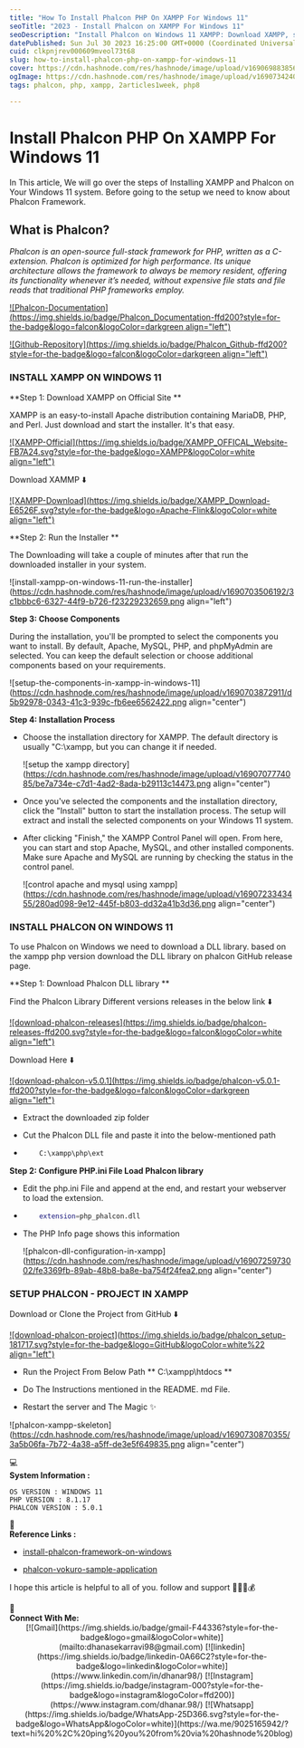 ```yaml
---
title: "How To Install Phalcon PHP On XAMPP For Windows 11"
seoTitle: "2023 - Install Phalcon on XAMPP For Windows 11"
seoDescription: "Install Phalcon on Windows 11 XAMPP: Download XAMPP, select components, set directory, get Phalcon DLL, configure PHP.ini, create project"
datePublished: Sun Jul 30 2023 16:25:00 GMT+0000 (Coordinated Universal Time)
cuid: clkpnjrev000609mveol73t68
slug: how-to-install-phalcon-php-on-xampp-for-windows-11
cover: https://cdn.hashnode.com/res/hashnode/image/upload/v1690698838561/a0e441de-ebd4-4881-a7bb-d5c9cb6d064e.jpeg
ogImage: https://cdn.hashnode.com/res/hashnode/image/upload/v1690734240092/239cea2f-05d4-4374-a2d4-3080ec09bc4f.jpeg
tags: phalcon, php, xampp, 2articles1week, php8

---
```


# Install Phalcon PHP On XAMPP For Windows 11

In This article, We will go over the steps of Installing XAMPP and Phalcon on Your Windows 11 system. Before going to the setup we need to know about Phalcon Framework.

## What is Phalcon?

*Phalcon is an open-source full-stack framework for PHP, written as a C-extension. Phalcon is optimized for high performance. Its unique architecture allows the framework to always be memory resident, offering its functionality whenever it’s needed, without expensive file stats and file reads that traditional PHP frameworks employ.*

[![Phalcon-Documentation](https://img.shields.io/badge/Phalcon_Documentation-ffd200?style=for-the-badge&logo=falcon&logoColor=darkgreen align="left")](https://docs.phalcon.io/5.0/en/introduction)

[![Github-Repository](https://img.shields.io/badge/Phalcon_Github-ffd200?style=for-the-badge&logo=falcon&logoColor=darkgreen align="left")](https://github.com/phalcon/cphalcon)

### INSTALL XAMPP ON WINDOWS 11

**Step 1: Download XAMPP on Official Site **

XAMPP is an easy-to-install Apache distribution containing MariaDB, PHP, and Perl. Just download and start the installer. It's that easy.

[![XAMPP-Official](https://img.shields.io/badge/XAMPP_OFFICAL_Website-FB7A24.svg?style=for-the-badge&logo=XAMPP&logoColor=white align="left")](https://www.apachefriends.org/download.html)

Download XAMMP ⬇️

[![XAMPP-Download](https://img.shields.io/badge/XAMPP_Download-E6526F.svg?style=for-the-badge&logo=Apache-Flink&logoColor=white align="left")](https://sourceforge.net/projects/xampp/files/XAMPP%20Windows/8.1.17/xampp-windows-x64-8.1.17-0-VS16-installer.exe)

**Step 2: Run the Installer **

The Downloading will take a couple of minutes after that run the downloaded installer in your system.

![install-xampp-on-windows-11-run-the-installer](https://cdn.hashnode.com/res/hashnode/image/upload/v1690703506192/3c1bbbc6-6327-44f9-b726-f23229232659.png align="left")

**Step 3: Choose Components**

During the installation, you'll be prompted to select the components you want to install. By default, Apache, MySQL, PHP, and phpMyAdmin are selected. You can keep the default selection or choose additional components based on your requirements.

![setup-the-components-in-xampp-in-windows-11](https://cdn.hashnode.com/res/hashnode/image/upload/v1690703872911/d5b92978-0343-41c3-939c-fb6ee6562422.png align="center")

**Step 4: Installation Process**

* Choose the installation directory for XAMPP. The default directory is usually "C:\\xampp, but you can change it if needed.
    
    ![setup the xampp directory](https://cdn.hashnode.com/res/hashnode/image/upload/v1690707774085/be7a734e-c7d1-4ad2-8ada-b29113c14473.png align="center")
    
* Once you've selected the components and the installation directory, click the "Install" button to start the installation process. The setup will extract and install the selected components on your Windows 11 system.
    
* After clicking "Finish," the XAMPP Control Panel will open. From here, you can start and stop Apache, MySQL, and other installed components. Make sure Apache and MySQL are running by checking the status in the control panel.
    
    ![control apache and mysql using xampp](https://cdn.hashnode.com/res/hashnode/image/upload/v1690723343455/280ad098-9e12-445f-b803-dd32a41b3d36.png align="center")
    

### INSTALL PHALCON ON WINDOWS 11

To use Phalcon on Windows we need to download a DLL library. based on the xampp php version download the DLL library on phalcon GitHub release page.

**Step 1: Download Phalcon DLL library **

Find the Phalcon Library Different versions releases in the below link ⬇️

[![download-phalcon-releases](https://img.shields.io/badge/phalcon-releases-ffd200.svg?style=for-the-badge&logo=falcon&logoColor=white align="left")](https://github.com/phalcon/cphalcon/releases)

Download Here ⬇️

[![download-phalcon-v5.0.1](https://img.shields.io/badge/phalcon-v5.0.1-ffd200?style=for-the-badge&logo=falcon&logoColor=darkgreen align="left")](https://github.com/phalcon/cphalcon/releases/download/v5.0.1/phalcon-php8.1-ts-windows2019-vs16-x64.zip)

* Extract the downloaded zip folder
    
* Cut the Phalcon DLL file and paste it into the below-mentioned path
    
* ```bash
      C:\xampp\php\ext
    ```
    

**Step 2: Configure PHP.ini File Load Phalcon library**

* Edit the php.ini File and append at the end, and restart your webserver to load the extension.
    
* ```bash
      extension=php_phalcon.dll
    ```
    
* The PHP Info page shows this information
    
    ![phalcon-dll-configuration-in-xampp](https://cdn.hashnode.com/res/hashnode/image/upload/v1690725973002/fe3369fb-89ab-48b8-ba8e-ba754f24fea2.png align="center")
    

### SETUP PHALCON - PROJECT IN XAMPP

Download or Clone the Project from GitHub ⬇️

[![download-phalcon-project](https://img.shields.io/badge/phalcon_setup-181717.svg?style=for-the-badge&logo=GitHub&logoColor=white%22 align="left")](https://github.com/dhanar98/phalcon-skeleton-xampp)

* Run the Project From Below Path ** C:\\xampp\\htdocs **
    
* Do The Instructions mentioned in the README. md File.
    
* Restart the server and The Magic ✨
    

![phalcon-xampp-skeleton](https://cdn.hashnode.com/res/hashnode/image/upload/v1690730870355/3a5b06fa-7b72-4a38-a5ff-de3e5f649835.png align="center")

<div data-node-type="callout">
<div data-node-type="callout-emoji">💻</div>
<div data-node-type="callout-text"><strong>System Information :</strong></div>
</div>

```plaintext
OS VERSION : WINDOWS 11
PHP VERSION : 8.1.17
PHALCON VERSION : 5.0.1
```


<div data-node-type="callout">
<div data-node-type="callout-emoji">🔗</div>
<div data-node-type="callout-text"><strong>Reference Links :</strong></div>
</div>

* [install-phalcon-framework-on-windows](https://phalcon.io/en-us/download/windows)
    
* [phalcon-vokuro-sample-application](https://github.com/niden/phalcon-vokuro/tree/master)


I hope this article is helpful to all of you. follow and support 💜💜💜💰


<div data-node-type="callout">
<div data-node-type="callout-emoji">📱</div>
<div data-node-type="callout-text"><strong>Connect With Me:</strong></div>
</div>
 
<center>
[![Gmail](https://img.shields.io/badge/gmail-F44336?style=for-the-badge&logo=gmail&logoColor=white)](mailto:dhanasekarravi98@gmail.com)
[![linkedin](https://img.shields.io/badge/linkedin-0A66C2?style=for-the-badge&logo=linkedin&logoColor=white)](https://www.linkedin.com/in/dhanar98/)
[![Instagram](https://img.shields.io/badge/instagram-000?style=for-the-badge&logo=instagram&logoColor=ffd200)](https://www.instagram.com/dhanar.98/)
[![Whatsapp](https://img.shields.io/badge/WhatsApp-25D366.svg?style=for-the-badge&logo=WhatsApp&logoColor=white)](https://wa.me/9025165942/?text=hi%20%2C%20ping%20you%20from%20via%20hashnode%20blog)
</center>



